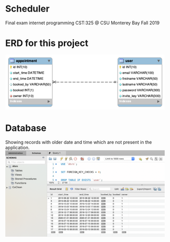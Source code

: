 # Scheduler

Final exam internet programming CST:325 @ CSU Monterey Bay Fall 2019

# ERD for this project

<img src="https://github.com/Certinax/scheduler/blob/master/Div/ERD.png">

# Database

Showing records with older date and time which are not present in the application.
<img src="https://github.com/Certinax/scheduler/blob/master/Div/Database1.png">

